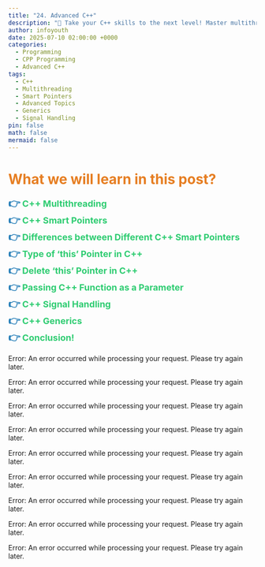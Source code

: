 ```yaml
---
title: "24. Advanced C++"
description: "🚀 Take your C++ skills to the next level! Master multithreading, smart pointers, 'this' pointer, function parameters, signal handling, and generics. 💪"
author: infoyouth
date: 2025-07-10 02:00:00 +0000
categories:
  - Programming
  - CPP Programming
  - Advanced C++
tags:
  - C++
  - Multithreading
  - Smart Pointers
  - Advanced Topics
  - Generics
  - Signal Handling
pin: false
math: false
mermaid: false
---
```


# <span style="color:#e67e22;">What we will learn in this post?</span>

<ul style='list-style-type: none; padding-left: 0;'>
<li><span style='color: #2980b9; font-size: 20px; font-weight: bold;'>👉</span> <span style='color: #2ecc71; font-size: 18px; font-weight: bold;'>C++ Multithreading</span></li>
<li><span style='color: #2980b9; font-size: 20px; font-weight: bold;'>👉</span> <span style='color: #2ecc71; font-size: 18px; font-weight: bold;'>C++ Smart Pointers</span></li>
<li><span style='color: #2980b9; font-size: 20px; font-weight: bold;'>👉</span> <span style='color: #2ecc71; font-size: 18px; font-weight: bold;'>Differences between Different C++ Smart Pointers</span></li>
<li><span style='color: #2980b9; font-size: 20px; font-weight: bold;'>👉</span> <span style='color: #2ecc71; font-size: 18px; font-weight: bold;'>Type of ‘this’ Pointer in C++</span></li>
<li><span style='color: #2980b9; font-size: 20px; font-weight: bold;'>👉</span> <span style='color: #2ecc71; font-size: 18px; font-weight: bold;'>Delete ‘this’ Pointer in C++</span></li>
<li><span style='color: #2980b9; font-size: 20px; font-weight: bold;'>👉</span> <span style='color: #2ecc71; font-size: 18px; font-weight: bold;'>Passing C++ Function as a Parameter</span></li>
<li><span style='color: #2980b9; font-size: 20px; font-weight: bold;'>👉</span> <span style='color: #2ecc71; font-size: 18px; font-weight: bold;'>C++ Signal Handling</span></li>
<li><span style='color: #2980b9; font-size: 20px; font-weight: bold;'>👉</span> <span style='color: #2ecc71; font-size: 18px; font-weight: bold;'>C++ Generics</span></li>
<li><span style='color: #2980b9; font-size: 20px; font-weight: bold;'>👉</span> <span style='color: #2ecc71; font-size: 18px; font-weight: bold;'>Conclusion!</span></li>
</ul>

Error: An error occurred while processing your request. Please try again later.

Error: An error occurred while processing your request. Please try again later.

Error: An error occurred while processing your request. Please try again later.

Error: An error occurred while processing your request. Please try again later.

Error: An error occurred while processing your request. Please try again later.

Error: An error occurred while processing your request. Please try again later.

Error: An error occurred while processing your request. Please try again later.

Error: An error occurred while processing your request. Please try again later.

Error: An error occurred while processing your request. Please try again later.
